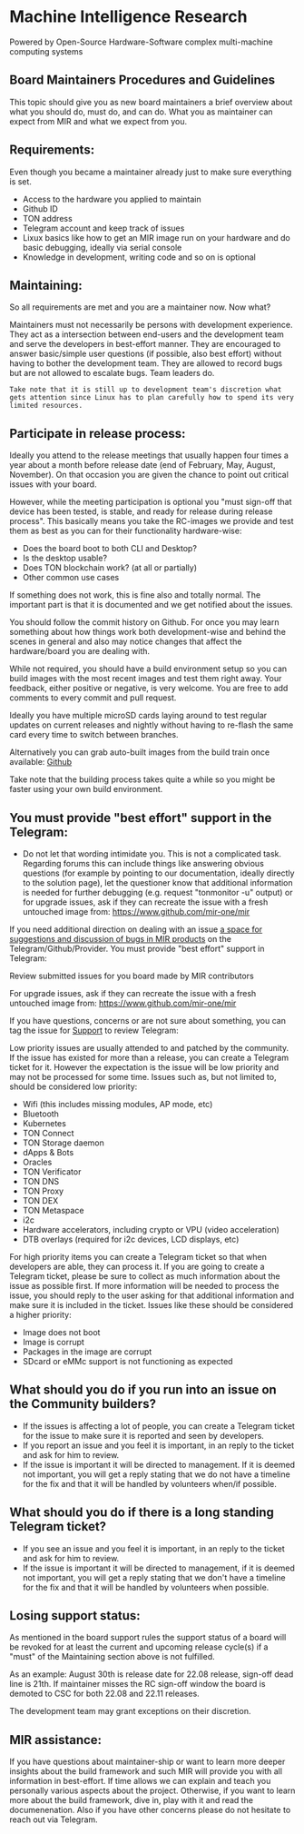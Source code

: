# Machine Intelligence Research
Powered by Open-Source Hardware-Software complex multi-machine computing systems

## Board Maintainers Procedures and Guidelines
This topic should give you as new board maintainers a brief overview about what you should do, must do, and can do. What you as maintainer can expect from MIR and what we expect from you.

## Requirements:
Even though you became a maintainer already just to make sure everything is set.

* Access to the hardware you applied to maintain
* Github ID
* TON address
* Telegram account and keep track of issues
* Lixux basics like how to get an MIR image run on your hardware and do basic debugging, ideally via serial console
* Knowledge in development, writing code and so on is optional

## Maintaining:
So all requirements are met and you are a maintainer now. Now what?

Maintainers must not necessarily be persons with development experience. They act as a intersection between end-users and the development team and serve the developers in best-effort manner. They are encouraged to answer basic/simple user questions (if possible, also best effort) without having to bother the development team. They are allowed to record bugs but are not allowed to escalate bugs. Team leaders do.

```Take note that it is still up to development team's discretion what gets attention since Linux has to plan carefully how to spend its very limited resources.```

## Participate in release process:
Ideally you attend to the release meetings that usually happen four times a year about a month before release date (end of February, May, August, November). On that occasion you are given the chance to point out critical issues with your board.

However, while the meeting participation is optional you "must sign-off that device has been tested, is stable, and ready for release during release process". This basically means you take the RC-images we provide and test them as best as you can for their functionality hardware-wise:

* Does the board boot to both CLI and Desktop?
* Is the desktop usable?
* Does TON blockchain work? (at all or partially)
* Other common use cases

If something does not work, this is fine also and totally normal. The important part is that it is documented and we get notified about the issues.

You should follow the commit history on Github. For once you may learn something about how things work both development-wise and behind the scenes in general and also may notice changes that affect the hardware/board you are dealing with.

While not required, you should have a build environment setup so you can build images with the most recent images and test them right away. Your feedback, either positive or negative, is very welcome. You are free to add comments to every commit and pull request.

Ideally you have multiple microSD cards laying around to test regular updates on current releases and nightly without having to re-flash the same card every time to switch between branches.

Alternatively you can grab auto-built images from the build train once available: [Github](https://github.com/mir-one/build/releases)

Take note that the building process takes quite a while so you might be faster using your own build environment.

## You must provide "best effort" support in the Telegram:

* Do not let that wording intimidate you. This is not a complicated task. Regarding forums this can include things like answering obvious questions (for example by pointing to our documentation, ideally directly to the solution page), let the questioner know that additional information is needed for further debugging (e.g. request "tonmonitor -u" output) or for upgrade issues, ask if they can recreate the issue with a fresh untouched image from: https://www.github.com/mir-one/mir

If you need additional direction on dealing with an issue [a space for suggestions and discussion of bugs in MIR products]([https://github.com/inozemtsev-roman](https://github.com/mir-one/issues)) on the Telegram/Github/Provider.
You must provide "best effort" support in Telegram:

Review submitted issues for you board made by MIR contributors

For upgrade issues, ask if they can recreate the issue with a fresh untouched image from: https://www.github.com/mir-one/mir

If you have questions, concerns or are not sure about something, you can tag the issue for [Support](https://t.me/ton_mir_bot) to review Telegram:

Low priority issues are usually attended to and patched by the community. If the issue has existed for more than a release, you can create a Telegram ticket for it. However the expectation is the issue will be low priority and may not be processed for some time. Issues such as, but not limited to, should be considered low priority:

* Wifi (this includes missing modules, AP mode, etc)
* Bluetooth
* Kubernetes
* TON Connect
* TON Storage daemon
* dApps & Bots
* Oracles
* TON Verificator
* TON DNS
* TON Proxy
* TON DEX
* TON Metaspace
* i2c
* Hardware accelerators, including crypto or VPU (video acceleration)
* DTB overlays (required for i2c devices, LCD displays, etc)

For high priority items you can create a Telegram ticket so that when developers are able, they can process it. If you are going to create a Telegram ticket, please be sure to collect as much information about the issue as possible first. If more information will be needed to process the issue, you should reply to the user asking for that additional information and make sure it is included in the ticket. Issues like these should be considered a higher priority:

* Image does not boot
* Image is corrupt
* Packages in the image are corrupt
* SDcard or eMMc support is not functioning as expected

## What should you do if you run into an issue on the Community builders?

* If the issues is affecting a lot of people, you can create a Telegram ticket for the issue to make sure it is reported and seen by developers.
* If you report an issue and you feel it is important, in an reply to the ticket and ask for him to review.
* If the issue is important it will be directed to management. If it is deemed not important, you will get a reply stating that we do not have a timeline for the fix and that it will be handled by volunteers when/if possible.

## What should you do if there is a long standing Telegram ticket?
* If you see an issue and you feel it is important, in an reply to the ticket and ask for him to review.
* If the issue is important it will be directed to management, if it is deemed not important, you will get a reply stating that we don't have a timeline for the fix and that it will be handled by volunteers when possible.

## Losing support status:
As mentioned in the board support rules the support status of a board will be revoked for at least the current and upcoming release cycle(s) if a "must" of the Maintaining section above is not fulfilled.

As an example: August 30th is release date for 22.08 release, sign-off dead line is 21th. If maintainer misses the RC sign-off window the board is demoted to CSC for both 22.08 and 22.11 releases.

The development team may grant exceptions on their discretion.

## MIR assistance:
If you have questions about maintainer-ship or want to learn more deeper insights about the build framework and such MIR will provide you with all information in best-effort. If time allows we can explain and teach you personally various aspects about the project. Otherwise, if you want to learn more about the build framework, dive in, play with it and read the documenenation. Also if you have other concerns please do not hesitate to reach out via Telegram.
